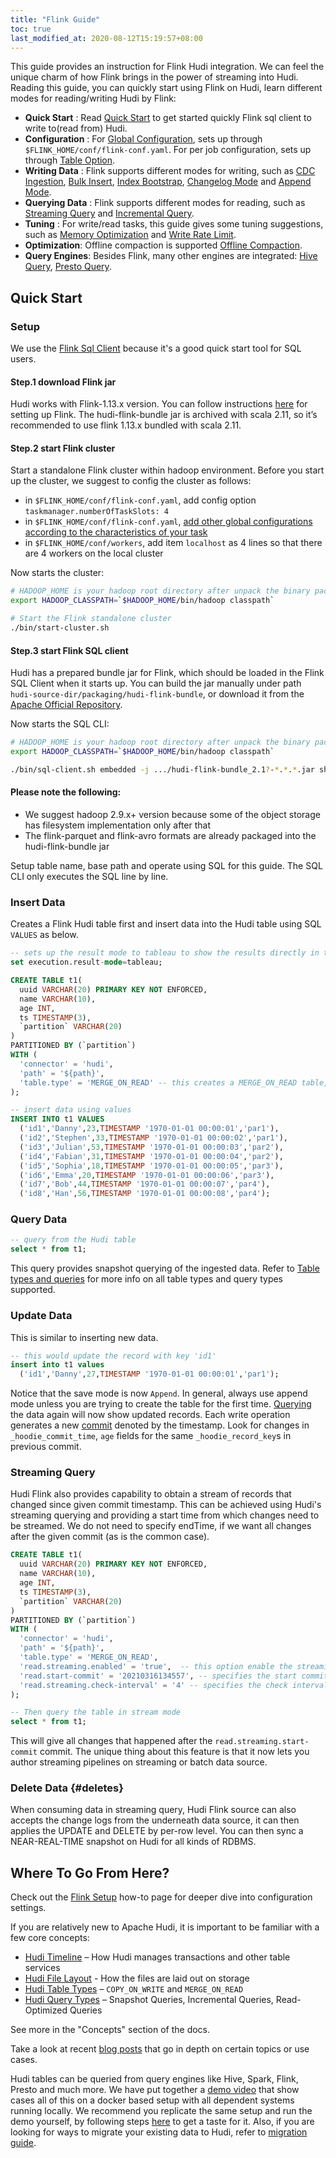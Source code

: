 ```yaml
---
title: "Flink Guide"
toc: true
last_modified_at: 2020-08-12T15:19:57+08:00
---
```


This guide provides an instruction for Flink Hudi integration. We can feel the unique charm of how Flink brings in the power of streaming into Hudi.
Reading this guide, you can quickly start using Flink on Hudi, learn different modes for reading/writing Hudi by Flink:

- **Quick Start** : Read [Quick Start](#quick-start) to get started quickly Flink sql client to write to(read from) Hudi.
- **Configuration** : For [Global Configuration](/docs/0.10.1/flink_configuration#global-configurations), sets up through `$FLINK_HOME/conf/flink-conf.yaml`. For per job configuration, sets up through [Table Option](/docs/0.10.1/flink_configuration#table-options).
- **Writing Data** : Flink supports different modes for writing, such as [CDC Ingestion](/docs/0.10.1/hoodie_deltastreamer#cdc-ingestion), [Bulk Insert](/docs/0.10.1/hoodie_deltastreamer#bulk-insert), [Index Bootstrap](/docs/0.10.1/hoodie_deltastreamer#index-bootstrap), [Changelog Mode](/docs/0.10.1/hoodie_deltastreamer#changelog-mode) and [Append Mode](/docs/0.10.1/hoodie_deltastreamer#append-mode).
- **Querying Data** : Flink supports different modes for reading, such as [Streaming Query](/docs/0.10.1/hoodie_deltastreamer#streaming-query) and [Incremental Query](/docs/0.10.1/hoodie_deltastreamer#incremental-query).
- **Tuning** : For write/read tasks, this guide gives some tuning suggestions, such as [Memory Optimization](/docs/0.10.1/flink_configuration#memory-optimization) and [Write Rate Limit](/docs/0.10.1/flink_configuration#write-rate-limit).
- **Optimization**: Offline compaction is supported [Offline Compaction](/docs/compaction#flink-offline-compaction).
- **Query Engines**: Besides Flink, many other engines are integrated: [Hive Query](/docs/syncing_metastore#flink-setup), [Presto Query](/docs/0.10.1/query_engine_setup#prestodb).

## Quick Start

### Setup

We use the [Flink Sql Client](https://ci.apache.org/projects/flink/flink-docs-release-1.13/docs/dev/table/sqlclient/) because it's a good
quick start tool for SQL users.

#### Step.1 download Flink jar
Hudi works with Flink-1.13.x version. You can follow instructions [here](https://flink.apache.org/downloads) for setting up Flink.
The hudi-flink-bundle jar is archived with scala 2.11, so it’s recommended to use flink 1.13.x bundled with scala 2.11.

#### Step.2 start Flink cluster
Start a standalone Flink cluster within hadoop environment.
Before you start up the cluster, we suggest to config the cluster as follows:

- in `$FLINK_HOME/conf/flink-conf.yaml`, add config option `taskmanager.numberOfTaskSlots: 4`
- in `$FLINK_HOME/conf/flink-conf.yaml`, [add other global configurations according to the characteristics of your task](/docs/0.10.1/flink_configuration#global-configurations)
- in `$FLINK_HOME/conf/workers`, add item `localhost` as 4 lines so that there are 4 workers on the local cluster

Now starts the cluster:

```bash
# HADOOP_HOME is your hadoop root directory after unpack the binary package.
export HADOOP_CLASSPATH=`$HADOOP_HOME/bin/hadoop classpath`

# Start the Flink standalone cluster
./bin/start-cluster.sh
```
#### Step.3 start Flink SQL client

Hudi has a prepared bundle jar for Flink, which should be loaded in the Flink SQL Client when it starts up.
You can build the jar manually under path `hudi-source-dir/packaging/hudi-flink-bundle`, or download it from the
[Apache Official Repository](https://repo.maven.apache.org/maven2/org/apache/hudi/hudi-flink-bundle_2.11/).

Now starts the SQL CLI:

```bash
# HADOOP_HOME is your hadoop root directory after unpack the binary package.
export HADOOP_CLASSPATH=`$HADOOP_HOME/bin/hadoop classpath`

./bin/sql-client.sh embedded -j .../hudi-flink-bundle_2.1?-*.*.*.jar shell
```

<div className="notice--info">
  <h4>Please note the following: </h4>
<ul>
  <li>We suggest hadoop 2.9.x+ version because some of the object storage has filesystem implementation only after that</li>
  <li>The flink-parquet and flink-avro formats are already packaged into the hudi-flink-bundle jar</li>
</ul>
</div>

Setup table name, base path and operate using SQL for this guide.
The SQL CLI only executes the SQL line by line.

### Insert Data

Creates a Flink Hudi table first and insert data into the Hudi table using SQL `VALUES` as below.

```sql
-- sets up the result mode to tableau to show the results directly in the CLI
set execution.result-mode=tableau;

CREATE TABLE t1(
  uuid VARCHAR(20) PRIMARY KEY NOT ENFORCED,
  name VARCHAR(10),
  age INT,
  ts TIMESTAMP(3),
  `partition` VARCHAR(20)
)
PARTITIONED BY (`partition`)
WITH (
  'connector' = 'hudi',
  'path' = '${path}',
  'table.type' = 'MERGE_ON_READ' -- this creates a MERGE_ON_READ table, by default is COPY_ON_WRITE
);

-- insert data using values
INSERT INTO t1 VALUES
  ('id1','Danny',23,TIMESTAMP '1970-01-01 00:00:01','par1'),
  ('id2','Stephen',33,TIMESTAMP '1970-01-01 00:00:02','par1'),
  ('id3','Julian',53,TIMESTAMP '1970-01-01 00:00:03','par2'),
  ('id4','Fabian',31,TIMESTAMP '1970-01-01 00:00:04','par2'),
  ('id5','Sophia',18,TIMESTAMP '1970-01-01 00:00:05','par3'),
  ('id6','Emma',20,TIMESTAMP '1970-01-01 00:00:06','par3'),
  ('id7','Bob',44,TIMESTAMP '1970-01-01 00:00:07','par4'),
  ('id8','Han',56,TIMESTAMP '1970-01-01 00:00:08','par4');
```

### Query Data

```sql
-- query from the Hudi table
select * from t1;
```

This query provides snapshot querying of the ingested data. 
Refer to [Table types and queries](/docs/concepts#table-types--queries) for more info on all table types and query types supported.

### Update Data

This is similar to inserting new data.

```sql
-- this would update the record with key 'id1'
insert into t1 values
  ('id1','Danny',27,TIMESTAMP '1970-01-01 00:00:01','par1');
```

Notice that the save mode is now `Append`. In general, always use append mode unless you are trying to create the table for the first time.
[Querying](#query-data) the data again will now show updated records. Each write operation generates a new [commit](/docs/concepts) 
denoted by the timestamp. Look for changes in `_hoodie_commit_time`, `age` fields for the same `_hoodie_record_key`s in previous commit.

### Streaming Query

Hudi Flink also provides capability to obtain a stream of records that changed since given commit timestamp. 
This can be achieved using Hudi's streaming querying and providing a start time from which changes need to be streamed. 
We do not need to specify endTime, if we want all changes after the given commit (as is the common case). 

```sql
CREATE TABLE t1(
  uuid VARCHAR(20) PRIMARY KEY NOT ENFORCED,
  name VARCHAR(10),
  age INT,
  ts TIMESTAMP(3),
  `partition` VARCHAR(20)
)
PARTITIONED BY (`partition`)
WITH (
  'connector' = 'hudi',
  'path' = '${path}',
  'table.type' = 'MERGE_ON_READ',
  'read.streaming.enabled' = 'true',  -- this option enable the streaming read
  'read.start-commit' = '20210316134557', -- specifies the start commit instant time
  'read.streaming.check-interval' = '4' -- specifies the check interval for finding new source commits, default 60s.
);

-- Then query the table in stream mode
select * from t1;
``` 

This will give all changes that happened after the `read.streaming.start-commit` commit. The unique thing about this
feature is that it now lets you author streaming pipelines on streaming or batch data source.

### Delete Data {#deletes}

When consuming data in streaming query, Hudi Flink source can also accepts the change logs from the underneath data source,
it can then applies the UPDATE and DELETE by per-row level. You can then sync a NEAR-REAL-TIME snapshot on Hudi for all kinds
of RDBMS.

## Where To Go From Here?
Check out the [Flink Setup](/docs/0.10.1/flink_configuration) how-to page for deeper dive into configuration settings. 

If you are relatively new to Apache Hudi, it is important to be familiar with a few core concepts:
  - [Hudi Timeline](/docs/timeline) – How Hudi manages transactions and other table services
  - [Hudi File Layout](file_layouts) - How the files are laid out on storage
  - [Hudi Table Types](/docs/table_types) – `COPY_ON_WRITE` and `MERGE_ON_READ`
  - [Hudi Query Types](/docs/table_types#query-types) – Snapshot Queries, Incremental Queries, Read-Optimized Queries

See more in the "Concepts" section of the docs.

Take a look at recent [blog posts](/blog) that go in depth on certain topics or use cases.

Hudi tables can be queried from query engines like Hive, Spark, Flink, Presto and much more. We have put together a 
[demo video](https://www.youtube.com/watch?v=VhNgUsxdrD0) that show cases all of this on a docker based setup with all 
dependent systems running locally. We recommend you replicate the same setup and run the demo yourself, by following 
steps [here](/docs/docker_demo) to get a taste for it. Also, if you are looking for ways to migrate your existing data 
to Hudi, refer to [migration guide](/docs/migration_guide). 
